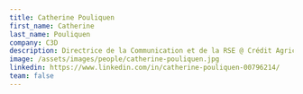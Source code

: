 ```yaml
---
title: Catherine Pouliquen
first_name: Catherine
last_name: Pouliquen
company: C3D
description: Directrice de la Communication et de la RSE @ Crédit Agricole Immobilier
image: /assets/images/people/catherine-pouliquen.jpg
linkedin: https://www.linkedin.com/in/catherine-pouliquen-00796214/
team: false
---
```

